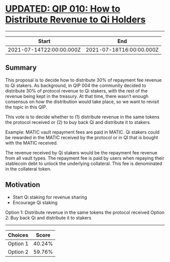 
# [UPDATED: QIP 010: How to Distribute Revenue to Qi Holders](https://snapshot.org/#/qidao.eth/proposal/QmVcW3JNZAw1tKMMaWH9vRbzCmwADDyP3PkdyUfpkLdJ7m)

---
| Start | End |
| --- | --- |
| 2021-07-14T22:00:00.000Z | 2021-07-18T16:00:00.000Z |


## Summary

This proposal is to decide how to distribute 30% of repayment fee revenue to Qi stakers. As background, in QIP 004 the community decided to distribute 30% of protocol revenue to Qi stakers, with the rest of the revenue being kept in the treasury. At that time, there wasn’t enough consensus on how the distribution would take place, so we want to revisit the topic in this QIP.

This vote is to decide whether to (1) distribute revenue in the same tokens the protocol received or (2) to buy back Qi and distribute it to stakers.

Example: MATIC vault repayment fees are paid in MATIC. Qi stakers could be rewarded in the MATIC received by the protocol or in QI that is bought with the MATIC received.

The revenue received by Qi stakers would be the repayment fee revenue from all vault types. The repayment fee is paid by users when repaying their stablecoin debt to unlock the underlying collateral. This fee is denominated in the collateral token.

## Motivation

* Start Qi staking for revenue sharing
* Encourage Qi staking

Option 1: Distribute revenue in the same tokens the protocol received
Option 2: Buy back Qi and distribute it to stakers

---
| Choices | Score |
| --- | --- |
| Option 1 | 40.24% |
| Option 2 | 59.76% |

